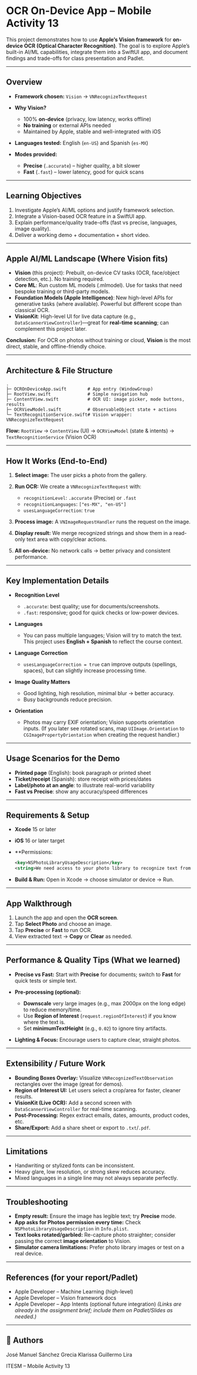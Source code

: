 # OCR On-Device App – Mobile Activity 13

This project demonstrates how to use **Apple’s Vision framework** for **on-device OCR (Optical Character Recognition)**. The goal is to explore Apple’s built-in AI/ML capabilities, integrate them into a SwiftUI app, and document findings and trade-offs for class presentation and Padlet.

---

## Overview

* **Framework chosen:** `Vision` → `VNRecognizeTextRequest`
* **Why Vision?**

  * 100% **on-device** (privacy, low latency, works offline)
  * **No training** or external APIs needed
  * Maintained by Apple, stable and well-integrated with iOS
* **Languages tested:** English (`en-US`) and Spanish (`es-MX`)
* **Modes provided:**

  * **Precise** (`.accurate`) – higher quality, a bit slower
  * **Fast** (`.fast`) – lower latency, good for quick scans

---

## Learning Objectives

1. Investigate Apple’s AI/ML options and justify framework selection.
2. Integrate a Vision-based OCR feature in a SwiftUI app.
3. Explain performance/quality trade-offs (fast vs precise, languages, image quality).
4. Deliver a working demo + documentation + short video.

---

## Apple AI/ML Landscape (Where Vision fits)

* **Vision** (this project): Prebuilt, on-device CV tasks (OCR, face/object detection, etc.). No training required.
* **Core ML**: Run custom ML models (.mlmodel). Use for tasks that need bespoke training or third-party models.
* **Foundation Models (Apple Intelligence)**: New high-level APIs for generative tasks (where available). Powerful but different scope than classical OCR.
* **VisionKit**: High-level UI for live data capture (e.g., `DataScannerViewController`)—great for **real-time scanning**; can complement this project later.

**Conclusion:** For OCR on photos without training or cloud, **Vision** is the most direct, stable, and offline-friendly choice.

---

## Architecture & File Structure

```
.
├─ OCROnDeviceApp.swift        # App entry (WindowGroup)
├─ RootView.swift              # Simple navigation hub
├─ ContentView.swift           # OCR UI: image picker, mode buttons, results
├─ OCRViewModel.swift          # ObservableObject state + actions
└─ TextRecognitionService.swift# Vision wrapper: VNRecognizeTextRequest
```

**Flow:**
`RootView` → `ContentView` (UI) → `OCRViewModel` (state & intents) → `TextRecognitionService` (Vision OCR)

---

## How It Works (End-to-End)

1. **Select image:** The user picks a photo from the gallery.
2. **Run OCR:** We create a `VNRecognizeTextRequest` with:

   * `recognitionLevel`: `.accurate` (Precise) or `.fast`
   * `recognitionLanguages`: `["es-MX", "en-US"]`
   * `usesLanguageCorrection`: `true`
3. **Process image:** A `VNImageRequestHandler` runs the request on the image.
4. **Display result:** We merge recognized strings and show them in a read-only text area with copy/clear actions.
5. **All on-device:** No network calls → better privacy and consistent performance.

---

## Key Implementation Details

* **Recognition Level**

  * `.accurate`: best quality; use for documents/screenshots.
  * `.fast`: responsive; good for quick checks or low-power devices.

* **Languages**

  * You can pass multiple languages; Vision will try to match the text. This project uses **English + Spanish** to reflect the course context.

* **Language Correction**

  * `usesLanguageCorrection = true` can improve outputs (spellings, spaces), but can slightly increase processing time.

* **Image Quality Matters**

  * Good lighting, high resolution, minimal blur → better accuracy.
  * Busy backgrounds reduce precision.

* **Orientation**

  * Photos may carry EXIF orientation; Vision supports orientation inputs. (If you later see rotated scans, map `UIImage.Orientation` to `CGImagePropertyOrientation` when creating the request handler.)

---

## Usage Scenarios for the Demo

* **Printed page** (English): book paragraph or printed sheet
* **Ticket/receipt** (Spanish): store receipt with prices/dates
* **Label/photo at an angle**: to illustrate real-world variability
* **Fast vs Precise**: show any accuracy/speed differences

---

## Requirements & Setup

* **Xcode** 15 or later
* **iOS** 16 or later target
* **Permissions:

  ```xml
  <key>NSPhotoLibraryUsageDescription</key>
  <string>We need access to your photo library to recognize text from images.</string>
  ```
* **Build & Run:** Open in Xcode → choose simulator or device → Run.

---

## App Walkthrough

1. Launch the app and open the **OCR screen**.
2. Tap **Select Photo** and choose an image.
3. Tap **Precise** or **Fast** to run OCR.
4. View extracted text → **Copy** or **Clear** as needed.

---

## Performance & Quality Tips (What we learned)

* **Precise vs Fast:** Start with **Precise** for documents; switch to **Fast** for quick tests or simple text.
* **Pre-processing (optional):**

  * **Downscale** very large images (e.g., max 2000px on the long edge) to reduce memory/time.
  * Use **Region of Interest** (`request.regionOfInterest`) if you know where the text is.
  * Set **minimumTextHeight** (e.g., `0.02`) to ignore tiny artifacts.
* **Lighting & Focus:** Encourage users to capture clear, straight photos.

---

## Extensibility / Future Work

* **Bounding Boxes Overlay:** Visualize `VNRecognizedTextObservation` rectangles over the image (great for demos).
* **Region of Interest UI:** Let users select a crop/area for faster, cleaner results.
* **VisionKit (Live OCR):** Add a second screen with `DataScannerViewController` for real-time scanning.
* **Post-Processing:** Regex extract emails, dates, amounts, product codes, etc.
* **Share/Export:** Add a share sheet or export to `.txt`/`.pdf`.

---

## Limitations

* Handwriting or stylized fonts can be inconsistent.
* Heavy glare, low resolution, or strong skew reduces accuracy.
* Mixed languages in a single line may not always separate perfectly.

---

## Troubleshooting

* **Empty result:** Ensure the image has legible text; try **Precise** mode.
* **App asks for Photos permission every time:** Check `NSPhotoLibraryUsageDescription` in `Info.plist`.
* **Text looks rotated/garbled:** Re-capture photo straighter; consider passing the correct **image orientation** to Vision.
* **Simulator camera limitations:** Prefer photo library images or test on a real device.

---

## References (for your report/Padlet)

* Apple Developer – Machine Learning (high-level)
* Apple Developer – Vision framework docs
* Apple Developer – App Intents (optional future integration)
  *(Links are already in the assignment brief; include them on Padlet/Slides as needed.)*

---

## 👤 Authors

José Manuel Sánchez
Grecia Klarissa
Guillermo Lira

ITESM – Mobile Activity 13
